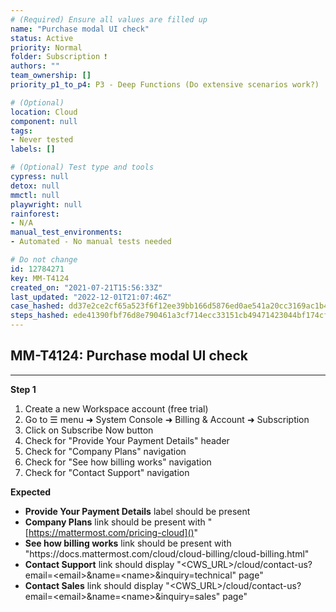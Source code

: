 ```yaml
---
# (Required) Ensure all values are filled up
name: "Purchase modal UI check"
status: Active
priority: Normal
folder: Subscription ❗
authors: ""
team_ownership: []
priority_p1_to_p4: P3 - Deep Functions (Do extensive scenarios work?)

# (Optional)
location: Cloud
component: null
tags: 
- Never tested
labels: []

# (Optional) Test type and tools
cypress: null
detox: null
mmctl: null
playwright: null
rainforest: 
- N/A
manual_test_environments: 
- Automated - No manual tests needed

# Do not change
id: 12784271
key: MM-T4124
created_on: "2021-07-21T15:56:33Z"
last_updated: "2022-12-01T21:07:46Z"
case_hashed: dd37e2ce2cf65a523f6f12ee39bb166d5876ed0ae541a20cc3169ac1b482e927c6bd01d0da572639a83b3f9ac22df36e
steps_hashed: ede41390fbf76d8e790461a3cf714ecc33151cb49471423044bf174cfb500e1dacac58aa38aafb59e5cf61eb42c07202
---
```


<!-- (Auto-generated) Based on frontmatter's "key" and "name" -->

## MM-T4124: Purchase modal UI check

---

**Step 1**

1. Create a new Workspace account (free trial)
2. Go to ☰ menu ➜ System Console ➜ Billing & Account ➜ Subscription
3. Click on Subscribe Now button
4. Check for "Provide Your Payment Details" header
5. Check for "Company Plans" navigation
6. Check for "See how billing works" navigation
7. Check for "Contact Support" navigation

**Expected**

- **Provide Your Payment Details** label should be present
- **Company Plans** link should be present with "[https://mattermost.com/pricing-cloud]()"
- **See how billing works** link should be present with "https\://docs.mattermost.com/cloud/cloud-billing/cloud-billing.html"
- **Contact Support** link should display "\<CWS\_URL>/cloud/contact-us?email=\<email>\&name=\<name>\&inquiry=technical" page"
- **Contact Sales** link should display "\<CWS\_URL>/cloud/contact-us?email=\<email>\&name=\<name>\&inquiry=sales" page"
